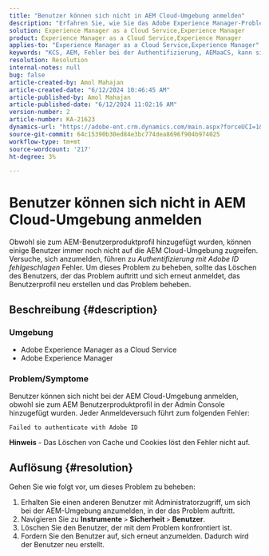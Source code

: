 ```yaml
---
title: "Benutzer können sich nicht in AEM Cloud-Umgebung anmelden"
description: "Erfahren Sie, wie Sie das Adobe Experience Manager-Problem lösen können, bei dem sich Benutzer nicht bei der AEM Cloud-Umgebung anmelden können."
solution: Experience Manager as a Cloud Service,Experience Manager
product: Experience Manager as a Cloud Service,Experience Manager
applies-to: "Experience Manager as a Cloud Service,Experience Manager"
keywords: "KCS, AEM, Fehler bei der Authentifizierung, AEMaaCS, kann sich nicht bei AEM Cloud anmelden, AEM Benutzer, Admin Console"
resolution: Resolution
internal-notes: null
bug: false
article-created-by: Amol Mahajan
article-created-date: "6/12/2024 10:46:45 AM"
article-published-by: Amol Mahajan
article-published-date: "6/12/2024 11:02:16 AM"
version-number: 2
article-number: KA-21623
dynamics-url: "https://adobe-ent.crm.dynamics.com/main.aspx?forceUCI=1&pagetype=entityrecord&etn=knowledgearticle&id=8a1b140d-a928-ef11-840a-000d3a5a67ba"
source-git-commit: 64c15390b30ed84e3bc774dea8696f904b974025
workflow-type: tm+mt
source-wordcount: '217'
ht-degree: 3%

---
```


# Benutzer können sich nicht in AEM Cloud-Umgebung anmelden


Obwohl sie zum AEM-Benutzerproduktprofil hinzugefügt wurden, können einige Benutzer immer noch nicht auf die AEM Cloud-Umgebung zugreifen. Versuche, sich anzumelden, führen zu *Authentifizierung mit Adobe ID fehlgeschlagen* Fehler. Um dieses Problem zu beheben, sollte das Löschen des Benutzers, der das Problem auftritt und sich erneut anmeldet, das Benutzerprofil neu erstellen und das Problem beheben.

## Beschreibung {#description}


### <b>Umgebung</b>

- Adobe Experience Manager as a Cloud Service
- Adobe Experience Manager




### <b>Problem/Symptome</b>

Benutzer können sich nicht bei der AEM Cloud-Umgebung anmelden, obwohl sie zum AEM Benutzerproduktprofil in der Admin Console hinzugefügt wurden. Jeder Anmeldeversuch führt zum folgenden Fehler:


```
Failed to authenticate with Adobe ID
```


<b>Hinweis</b> - Das Löschen von Cache und Cookies löst den Fehler nicht auf.


## Auflösung {#resolution}


Gehen Sie wie folgt vor, um dieses Problem zu beheben:

1. Erhalten Sie einen anderen Benutzer mit Administratorzugriff, um sich bei der AEM-Umgebung anzumelden, in der das Problem auftritt.
2. Navigieren Sie zu <b>Instrumente</b> `>`  <b>Sicherheit</b> `>`  <b>Benutzer</b>.
3. Löschen Sie den Benutzer, der mit dem Problem konfrontiert ist.
4. Fordern Sie den Benutzer auf, sich erneut anzumelden. Dadurch wird der Benutzer neu erstellt.

